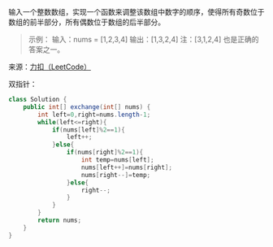 输入一个整数数组，实现一个函数来调整该数组中数字的顺序，使得所有奇数位于数组的前半部分，所有偶数位于数组的后半部分。

 

>示例：
输入：nums = [1,2,3,4]
输出：[1,3,2,4] 
注：[3,1,2,4] 也是正确的答案之一。

来源：[力扣（LeetCode）](https://leetcode-cn.com/problems/diao-zheng-shu-zu-shun-xu-shi-qi-shu-wei-yu-ou-shu-qian-mian-lcof)

双指针：

```java
class Solution {
    public int[] exchange(int[] nums) {
        int left=0,right=nums.length-1;
        while(left<=right){
            if(nums[left]%2==1){
                left++;
            }else{
                if(nums[right]%2==1){
                    int temp=nums[left];
                    nums[left++]=nums[right];
                    nums[right--]=temp;
                }else{
                    right--;
                }
            }
        }
        return nums;
    }
}
```
